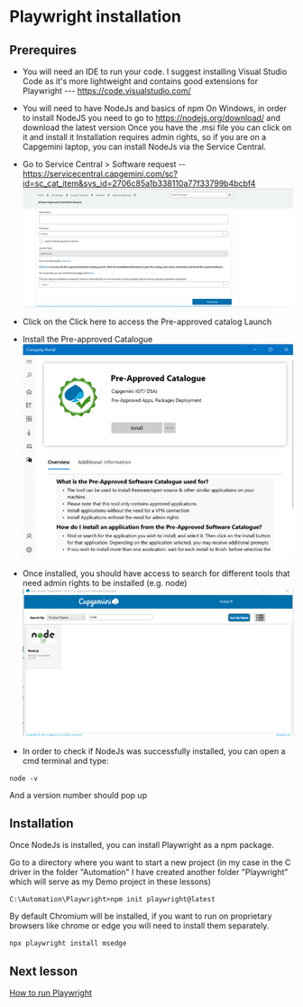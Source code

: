 # Playwright installation

## Prerequires
* You will need an IDE to run your code. I suggest installing Visual Studio Code as it's more lightweight and contains good extensions for Playwright --- https://code.visualstudio.com/

* You will need to have NodeJs and basics of npm 
On Windows, in order to install NodeJS you need to go to https://nodejs.org/download/ and download the latest version
Once you have the .msi file you can click on it and install it
Installation requires admin rights, so if you are on a Capgemini laptop, you can install NodeJs via the Service Central.
* Go to Service Central > Software request -- https://servicecentral.capgemini.com/sc?id=sc_cat_item&sys_id=2706c85a1b338110a77f33799b4bcbf4
![Alt text](image.png)
* Click on the Click here to access the Pre-approved catalog Launch
* Install the Pre-approved Catalogue
![Alt text](image-1.png)
* Once installed, you should have access to search for different tools that need admin rights to be installed (e.g. node)
![Alt text](image-2.png)
 
* In order to check if NodeJs was successfully installed, you can open a cmd terminal and type:
```
node -v
```

And a version number should pop up

## Installation
Once NodeJs is installed, you can install Playwright as a npm package.

Go to a directory where you want to start a new project (in my case in the C driver in the folder "Automation" I have created another folder "Playwright" which will serve as my Demo project in these lessons)

```
C:\Automation\Playwright>npm init playwright@latest

```

By default Chromium will be installed, if you want to run on proprietary browsers like chrome or edge you will need to install them separately.

```
npx playwright install msedge
```

## Next lesson 
[How to run Playwright](https://github.com/cristinavelican/PlaywrightIntroduction/blob/main/Lessons/Lesson2-Running.md)

